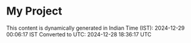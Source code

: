 # My Project

This content is dynamically generated in Indian Time (IST): 2024-12-29 00:06:17 IST
Converted to UTC: 2024-12-28 18:36:17 UTC
